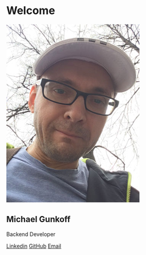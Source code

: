 # Welcome

![my photo](images/photo.jpg)

## Michael Gunkoff
Backend Developer

[Linkedin](https://www.linkedin.com/in/kaatinga)
[GitHub](https://github.com/kaatinga)
[Email](mailto:painter@3lines.club)